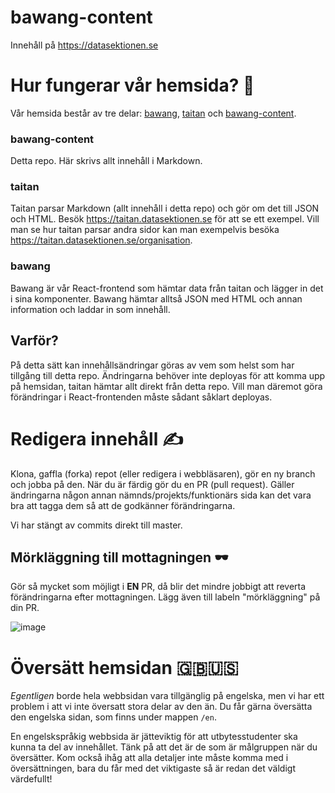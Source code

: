 # bawang-content
Innehåll på https://datasektionen.se

# Hur fungerar vår hemsida? 🤔
Vår hemsida består av tre delar: [bawang](https://github.com/datasektionen/bawang), [taitan](https://github.com/datasektionen/taitan) och [bawang-content](https://github.com/datasektionen/bawang-content).

### bawang-content
Detta repo. Här skrivs allt innehåll i Markdown.

### taitan
Taitan parsar Markdown (allt innehåll i detta repo) och gör om det till JSON och HTML. Besök https://taitan.datasektionen.se för att se ett exempel. Vill man se hur taitan parsar andra sidor kan man exempelvis besöka https://taitan.datasektionen.se/organisation.

### bawang
Bawang är vår React-frontend som hämtar data från taitan och lägger in det i sina komponenter. Bawang hämtar alltså JSON med HTML och annan information och laddar in som innehåll.

## Varför?
På detta sätt kan innehållsändringar göras av vem som helst som har tillgång till detta repo. Ändringarna behöver inte deployas för att komma upp på hemsidan, taitan hämtar allt direkt från detta repo. Vill man däremot göra förändringar i React-frontenden måste sådant såklart deployas.

# Redigera innehåll ✍️
Klona, gaffla (forka) repot (eller redigera i webbläsaren), gör en ny branch och jobba på den. När du är färdig gör du en PR (pull request). Gäller ändringarna någon annan nämnds/projekts/funktionärs sida kan det vara bra att tagga dem så att de godkänner förändringarna.

Vi har stängt av commits direkt till master.

## Mörkläggning till mottagningen 🕶️
Gör så mycket som möjligt i **EN** PR, då blir det mindre jobbigt att reverta förändringarna efter mottagningen. Lägg även till labeln "mörkläggning" på din PR.

![image](https://user-images.githubusercontent.com/33149910/130043933-910e96b4-83a8-46b0-b303-a629f98bc1f6.png)

# Översätt hemsidan 🇬🇧🇺🇸
*Egentligen* borde hela webbsidan vara tillgänglig på engelska,
men vi har ett problem i att vi inte översatt stora delar av den än.
Du får gärna översätta den engelska sidan, som finns under mappen `/en`.

En engelskspråkig webbsida är jätteviktig för att utbytesstudenter ska kunna ta del av innehållet. 
Tänk på att det är de som är målgruppen när du översätter. Kom också ihåg att alla detaljer inte 
måste komma med i översättningen, bara du får med det viktigaste så är redan det väldigt värdefullt!
